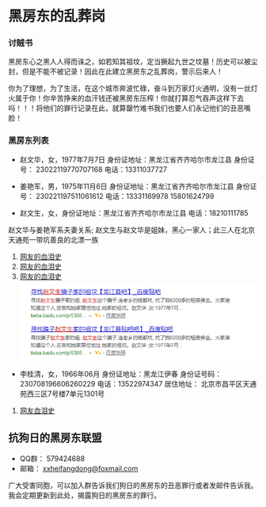 # 黑房东的乱葬岗


### 讨贼书
黑房东心之黑人人得而诛之，如若知其祖坟，定当撅起九世之坟墓！历史可以被尘封，但是不能不被记录！因此在此建立黑房东之乱葬岗，警示后来人！

你为了理想，为了生活，在这个城市奔波忙碌，奋斗到万家灯火通明，没有一丝灯火属于你！你辛苦挣来的血汗钱还被黑房东压榨！你就打算忍气吞声这样下去吗！！！将他们的罪行记录在此，就算罄竹难书我们也要人们永记他们的丑恶嘴脸！

### 黑房东列表
* 赵文华，女，1977年7月7日 身份证地址：黑龙江省齐齐哈尔市龙江县
身份证号： 23022119770707168 
电话：13311037727

* 姜艳军，男，1975年11月6日 身份证地址：黑龙江省齐齐哈尔市龙江县
身份证号： 230221197511061612 
电话：13331169978 15801624799 

* 赵文生，女，身份证地址：黑龙江省齐齐哈尔市龙江县
电话：18210111785

赵文华与姜艳军系夫妻关系; 赵文生与赵文华是姐妹，黑心一家人；此三人在北京天通苑一带坑善良的北漂一族
1. [网友的血泪史](https://tieba.baidu.com/p/5059651565?red_tag=1574731602)
2. [网友的血泪史](https://www.douban.com/group/topic/107558135/)
3. [网友的血泪史](http://tieba.baidu.com/p/4928697410)
![血泪](https://github.com/xxblackhearpp/Black-Landlord-Grave/blob/master/pic/zhaowenshenshabi.png)

* 李桂清，女，1966年06月 身份证地址：黑龙江伊春
身份证号码：230708196606260229
电话：13522974347
居住地址：	北京市昌平区天通苑西三区7号楼7单元1301号

1. [网友血泪史](https://www.douban.com/group/topic/49402238/)


## 抗狗日的黑房东联盟

* QQ群： 579424688
* 邮箱： xxheifangdong@foxmail.com

广大受害同胞，可以加入群告诉我们狗日的黑房东的丑恶罪行或者发邮件告诉我。 我会定期更新到此处，揭露狗日的黑房东的罪行。
